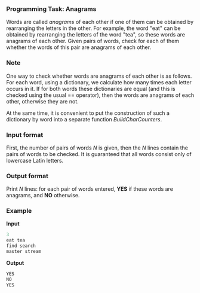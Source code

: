 ### Programming Task: Anagrams 

Words are called *anagrams* of each other if one of them can be obtained by rearranging the letters in the other. For example, the word "eat" can be obtained by rearranging the letters of the word "tea", so these words are anagrams of each other. Given pairs of words, check for each of them whether the words of this pair are anagrams of each other.

### Note 
One way to check whether words are anagrams of each other is as follows. For each word, using a dictionary, we calculate how many times each letter occurs in it. If for both words these dictionaries are equal (and this is checked using the usual == operator), then the words are anagrams of each other, otherwise they are not.

At the same time, it is convenient to put the construction of such a dictionary by word into a separate function *BuildCharCounters*.

### Input format 
First, the number of pairs of words _N_ is given, then the _N_ lines contain the pairs of words to be checked. It is guaranteed that all words consist only of lowercase Latin letters.

### Output format 
Print _N_ lines: for each pair of words entered, **YES** if these words are anagrams, and **NO** otherwise.

### Example 
**Input**
```objectivec
3
eat tea
find search
master stream
```

**Output**
```objectivec
YES
NO
YES
```